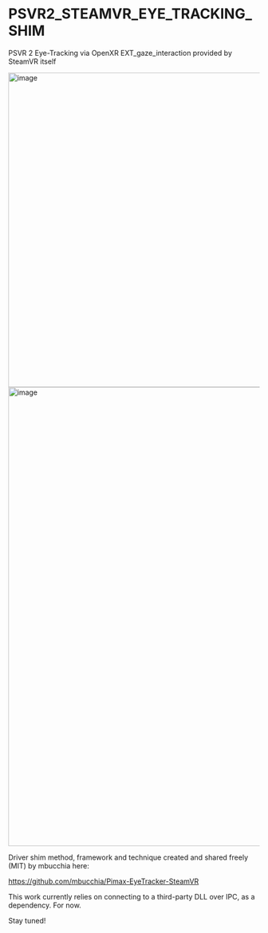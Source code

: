 # PSVR2_STEAMVR_EYE_TRACKING_SHIM

PSVR 2 Eye-Tracking via OpenXR EXT_gaze_interaction provided by SteamVR itself

<img width="808" height="631" alt="image" src="https://github.com/user-attachments/assets/1c95fb33-5fdf-4cc7-b2d7-5a3df6539897" />


<img width="520" height="921" alt="image" src="https://github.com/user-attachments/assets/9f38f2d6-bf80-404a-a728-e0d5d20d9c8a" />


Driver shim method, framework and technique created and shared freely (MIT) by mbucchia here:

https://github.com/mbucchia/Pimax-EyeTracker-SteamVR

This work currently relies on connecting to a third-party DLL over IPC, as a dependency. For now.

Stay tuned!


